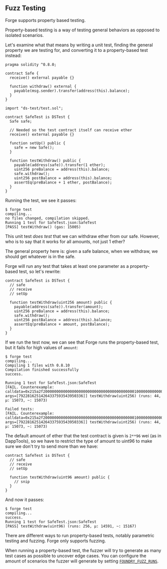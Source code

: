 ## Fuzz Testing

Forge supports property based testing.

Property-based testing is a way of testing general behaviors as opposed to isolated scenarios.

Let's examine what that means by writing a unit test, finding the general property we are testing for, and converting it to a property-based test instead:

```solidity
pragma solidity ^0.8.0;

contract Safe {
  receive() external payable {}

  function withdraw() external {
    payable(msg.sender).transfer(address(this).balance);
  }
}

import "ds-test/test.sol";

contract SafeTest is DSTest {
  Safe safe;

  // Needed so the test contract itself can receive ether
  receive() external payable {}

  function setUp() public {
    safe = new Safe();
  }

  function testWithdraw() public {
    payable(address(safe)).transfer(1 ether);
    uint256 preBalance = address(this).balance;
    safe.withdraw();
    uint256 postBalance = address(this).balance;
    assertEq(preBalance + 1 ether, postBalance);
  }
}
```

Running the test, we see it passes:

```ignore
$ forge test
compiling...
no files changed, compilation skipped.
Running 1 test for SafeTest.json:SafeTest
[PASS] testWithdraw() (gas: 15005)
```

This unit test *does test* that we can withdraw ether from our safe. However, who is to say that it works for all amounts, not just 1 ether?

The general property here is: given a safe balance, when we withdraw, we should get whatever is in the safe.

Forge will run any test that takes at least one parameter as a property-based test, so let's rewrite:

```solidity
contract SafeTest is DSTest {
  // safe
  // receive
  // setUp

  function testWithdraw(uint256 amount) public {
    payable(address(safe)).transfer(amount);
    uint256 preBalance = address(this).balance;
    safe.withdraw();
    uint256 postBalance = address(this).balance;
    assertEq(preBalance + amount, postBalance);
  }
}
```

If we run the test now, we can see that Forge runs the property-based test, but it fails for high values of `amount`:

```ignore
$ forge test
compiling...
Compiling 1 files with 0.8.10
Compilation finished successfully
success.

Running 1 test for SafeTest.json:SafeTest
[FAIL. Counterexample: calldata=0x215a2f200000000000000000000000000000000000000001000000000000000000000000, args=[79228162514264337593543950336]] testWithdraw(uint256) (runs: 44, μ: 15073, ~: 15073)

Failed tests:
[FAIL. Counterexample: calldata=0x215a2f200000000000000000000000000000000000000001000000000000000000000000, args=[79228162514264337593543950336]] testWithdraw(uint256) (runs: 44, μ: 15073, ~: 15073)
```

The default amount of ether that the test contract is given is `2**96` wei (as in DappTools), so we have to restrict the type of amount to uint96 to make sure we don't try to send more than we have:

```solidity
contract SafeTest is DSTest {
  // safe
  // receive
  // setUp

  function testWithdraw(uint96 amount) public {
    // snip
  }
}
```

And now it passes:

```ignore
$ forge test
compiling...
success.
Running 1 test for SafeTest.json:SafeTest
[PASS] testWithdraw(uint96) (runs: 256, μ: 14591, ~: 15167)
```

There are different ways to run property-based tests, notably parametric testing and fuzzing. Forge only supports fuzzing.

When running a property-based test, the fuzzer will try to generate as many test cases as possible to uncover edge cases. You can configure the amount of scenarios the fuzzer will generate by setting [`FOUNDRY_FUZZ_RUNS`](../reference/config.md#fuzz_runs).

